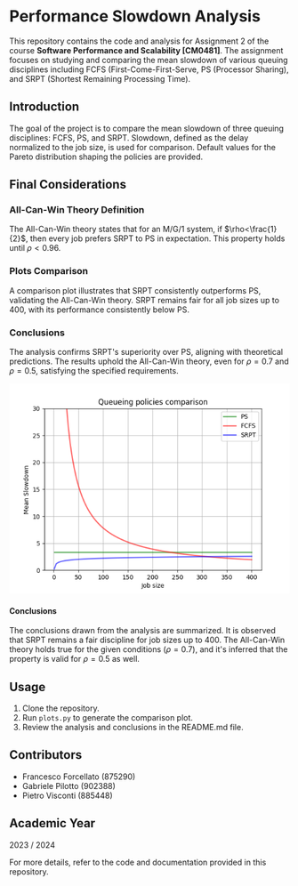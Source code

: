 # Performance Slowdown Analysis

This repository contains the code and analysis for Assignment 2 of the course **Software Performance and Scalability [CM0481]**. The assignment focuses on studying and comparing the mean slowdown of various queuing disciplines including FCFS (First-Come-First-Serve, PS (Processor Sharing), and SRPT (Shortest Remaining Processing Time).

## Introduction
The goal of the project is to compare the mean slowdown of three queuing disciplines: FCFS, PS, and SRPT. Slowdown, defined as the delay normalized to the job size, is used for comparison. Default values for the Pareto distribution shaping the policies are provided.

## Final Considerations
### All-Can-Win Theory Definition
The All-Can-Win theory states that for an M/G/1 system, if $\rho<\frac{1}{2}$, then every job prefers SRPT to PS in expectation. This property holds until $\rho<0.96$.

### Plots Comparison
A comparison plot illustrates that SRPT consistently outperforms PS, validating the All-Can-Win theory. SRPT remains fair for all job sizes up to 400, with its performance consistently below PS.

### Conclusions
The analysis confirms SRPT's superiority over PS, aligning with theoretical predictions. The results uphold the All-Can-Win theory, even for $\rho=0.7$ and $\rho=0.5$, satisfying the specified requirements.

![Plots Comparison](plot.png)

#### Conclusions
The conclusions drawn from the analysis are summarized. It is observed that SRPT remains a fair discipline for job sizes up to 400. The All-Can-Win theory holds true for the given conditions ($\rho=0.7$), and it's inferred that the property is valid for $\rho=0.5$ as well. 

## Usage
1. Clone the repository.
2. Run `plots.py` to generate the comparison plot.
4. Review the analysis and conclusions in the README.md file.

## Contributors
- Francesco Forcellato (875290)
- Gabriele Pilotto (902388)
- Pietro Visconti (885448)

## Academic Year
2023 / 2024

For more details, refer to the code and documentation provided in this repository.
